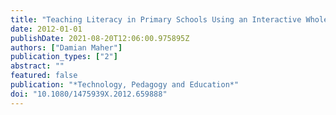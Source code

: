 ```yaml
---
title: "Teaching Literacy in Primary Schools Using an Interactive Whole-Class Technology: Facilitating Student-to-Student Whole-Class Dialogic Interactions"
date: 2012-01-01
publishDate: 2021-08-20T12:06:00.975895Z
authors: ["Damian Maher"]
publication_types: ["2"]
abstract: ""
featured: false
publication: "*Technology, Pedagogy and Education*"
doi: "10.1080/1475939X.2012.659888"
---
```



